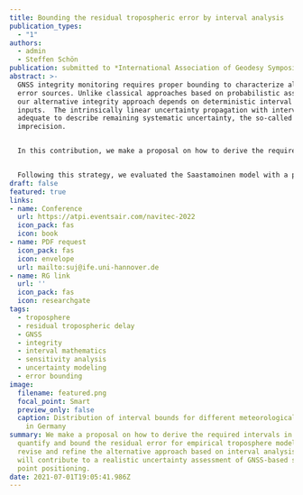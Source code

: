 ```yaml
---
title: Bounding the residual tropospheric error by interval analysis
publication_types:
  - "1"
authors:
  - admin
  - Steffen Schön
publication: submitted to *International Association of Geodesy Symposia*
abstract: >-
  GNSS integrity monitoring requires proper bounding to characterize all ranging
  error sources. Unlike classical approaches based on probabilistic assumptions,
  our alternative integrity approach depends on deterministic interval bounds as
  inputs.  The intrinsically linear uncertainty propagation with intervals is
  adequate to describe remaining systematic uncertainty, the so-called
  imprecision. 


  In this contribution, we make a proposal on how to derive the required intervals in order to quantify and bound the residual error for empirical troposphere models. We revise and refine the alternative approach based on interval analysis. The sensitivity analysis of the troposphere models is first implemented via interval arithmetic. The resulting sensitivities, together with carefully estimated uncertainties of model influence factors, are used to construct deterministic intervals. To this end, long-term statistics against on-site measurements are performed to estimate the interval bounds of meteorological parameters that are needed as input to the troposphere models. 


  Following this strategy, we evaluated the Saastamoinen model with a priori ISO standard atmosphere. For comparison, results with on-site measurements as inputs are also assessed. To this end, experiments using meteorological data from IGS and Deutscher Wetterdienst (DWD) stations are conducted. We obtain consistent and complete enclosure of residual ZPD errors w.r.t IGS ZPD products. Thanks to the DWD dense network, interval maps for meteorological parameters and residual ZPD errors are generated for Germany as by-products. These experimental results and products are finally validated, taking advantage of the high-quality tropospheric delays estimated by the Vienna Ray Tracer. Overall, the results indicate that our strategy based on interval analysis is feasible for the bounding of tropospheric model uncertainty. This will contribute to a realistic uncertainty assessment of GNSS-based single point positioning.
draft: false
featured: true
links: 
- name: Conference
  url: https://atpi.eventsair.com/navitec-2022
  icon_pack: fas
  icon: book
- name: PDF request
  icon_pack: fas
  icon: envelope
  url: mailto:suj@ife.uni-hannover.de
- name: RG link
  url: ''
  icon_pack: fas
  icon: researchgate
tags:
  - troposphere
  - residual tropospheric delay
  - GNSS
  - integrity
  - interval mathematics
  - sensitivity analysis
  - uncertainty modeling
  - error bounding
image:
  filename: featured.png
  focal_point: Smart
  preview_only: false
  caption: Distribution of interval bounds for different meteorological parameters
    in Germany
summary: We make a proposal on how to derive the required intervals in order to
  quantify and bound the residual error for empirical troposphere models. We
  revise and refine the alternative approach based on interval analysis. This
  will contribute to a realistic uncertainty assessment of GNSS-based single
  point positioning.
date: 2021-07-01T19:05:41.986Z
---
```


